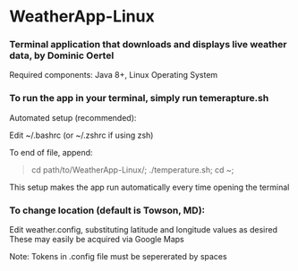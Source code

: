 # WeatherApp-Linux
### Terminal application that downloads and displays live weather data, by Dominic Oertel

Required components: Java 8+, Linux Operating System

### To run the app in your terminal, simply run temerapture.sh

Automated setup (recommended):

Edit ~/.bashrc (or ~/.zshrc if using zsh)

To end of file, append:

> cd path/to/WeatherApp-Linux/;
> ./temperature.sh;
> cd ~;

This setup makes the app run automatically every time opening the terminal

### To change location (default is Towson, MD):

Edit weather.config, substituting latitude and longitude values as desired 
These may easily be acquired via Google Maps

Note: Tokens in .config file must be sepererated by spaces
